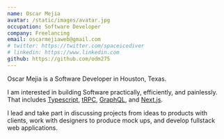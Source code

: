 ```yaml
---
name: Oscar Mejia
avatar: /static/images/avatar.jpg
occupation: Software Developer
company: Freelancing
email: oscarmejiaweb@gmail.com
# twitter: https://twitter.com/spaceicediver
# linkedin: https://www.linkedin.com
github: https://github.com/odm275
---
```


Oscar Mejia is a Software Developer in Houston, Texas.

I am interested in building Software practically, efficiently, and painlessly. That includes [Typescript](https://www.typescriptlang.org/), [tRPC](https://trpc.io/), [GraphQL](https://graphql.org/), and [Next.js](https://nextjs.org/).

I lead and take part in discussing projects from ideas to products with clients, work with designers to produce mock ups, and develop fullstack web applications.

